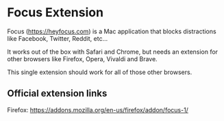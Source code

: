# Focus Extension

Focus (https://heyfocus.com) is a Mac application that blocks distractions like Facebook, Twitter, Reddit, etc...

It works out of the box with Safari and Chrome, but needs an extension for other browsers like Firefox, Opera, Vivaldi and Brave.

This single extension should work for all of those other browsers.

## Official extension links

Firefox: https://addons.mozilla.org/en-us/firefox/addon/focus-1/

